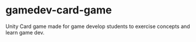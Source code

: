 # gamedev-card-game
Unity Card game made for game develop students to exercise concepts and learn game dev.
